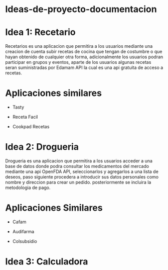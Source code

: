 # Ideas-de-proyecto-documentacion



# Idea 1: Recetario


Recetarios es una aplicacion que permitira a los usuarios mediante una creacion de cuenta subir recetas de cocina que tengan de costumbre o que hayan obtenido de cualquier otra forma, adicionalmente los usuarios podran participar en grupos y eventos, aparte de los usuarios algunas recetas seran suministradas por Edamam API la cual es una api gratuita de acceso a recetas.

# Aplicaciones similares
* Tasty

* Receta Facil 

* Cookpad Recetas



# Idea 2: Drogueria 


Drogueria es una aplicacion que permitira a los usuarios acceder a una base de datos donde podra consultar los medicamentos del mercado mediante una api OpenFDA API, seleccionarlos y agregarlos a una lista de deseos, paso siguiente procedera a introducir sus datos personales como nombre y direccion para crear un pedido. posteriormente se incluira la metodologia de pago.


# Aplicaciones Similares  
* Cafam

* Audifarma

* Colsubsidio 

# Idea 3: Calculadora 

